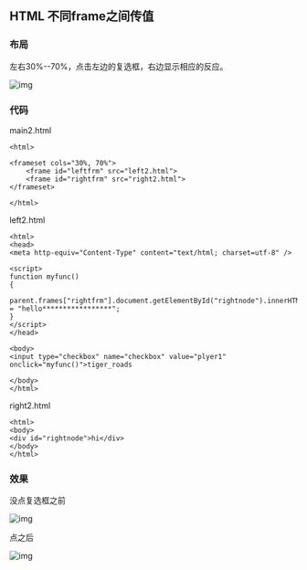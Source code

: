 ## HTML <frameset>不同frame之间传值

### 布局

左右30%--70%，点击左边的复选框，右边显示相应的反应。

![img](https://www.programminghunter.com/images/224/bc/bceab1d35350c252500e77d009c00670.png)

### 代码

main2.html

```
<html>

<frameset cols="30%, 70%">
    <frame id="leftfrm" src="left2.html">
    <frame id="rightfrm" src="right2.html">
</frameset>

</html>
```

left2.html

```
<html>
<head>
<meta http-equiv="Content-Type" content="text/html; charset=utf-8" /> 

<script>
function myfunc()
{
    parent.frames["rightfrm"].document.getElementById("rightnode").innerHTML = "hello*****************";
}
</script>
</head>

<body>
<input type="checkbox" name="checkbox" value="plyer1" onclick="myfunc()">tiger_roads

</body>
</html>
```

right2.html

```
<html>
<body>
<div id="rightnode">hi</div>
</body>
</html>
```

### 效果

没点复选框之前

![img](https://www.programminghunter.com/images/799/70/70a1f90d17108f4ab3f5d71eed837c7f.png)

点之后

![img](https://www.programminghunter.com/images/456/20/2082049e473e378dc3f51e88ac00b568.png)


